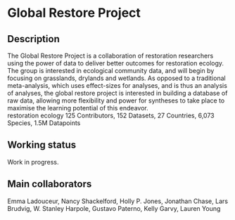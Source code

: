 # Global Restore Project

## Description
<!---This is the website description-->
The Global Restore Project is a collaboration of restoration researchers using the power of data to deliver better outcomes for restoration ecology.  
The group is interested in ecological community data, and will begin by focusing on grasslands, drylands and wetlands. As opposed to a traditional meta-analysis, which uses effect-sizes for analyses, and is thus an analysis of analyses, the global restore project is interested in building a database of raw data, allowing more flexibility and power for syntheses to take place to maximise the learning potential of this endeavor.  
restoration ecology
125 Contributors, 152 Datasets, 27 Countries, 6,073 Species, 1.5M Datapoints

## Working status
Work in progress.

## Main collaborators
Emma Ladouceur, Nancy Shackelford, Holly P. Jones, Jonathan Chase,
Lars Brudvig, W. Stanley Harpole, Gustavo Paterno, Kelly Garvy, Lauren Young
